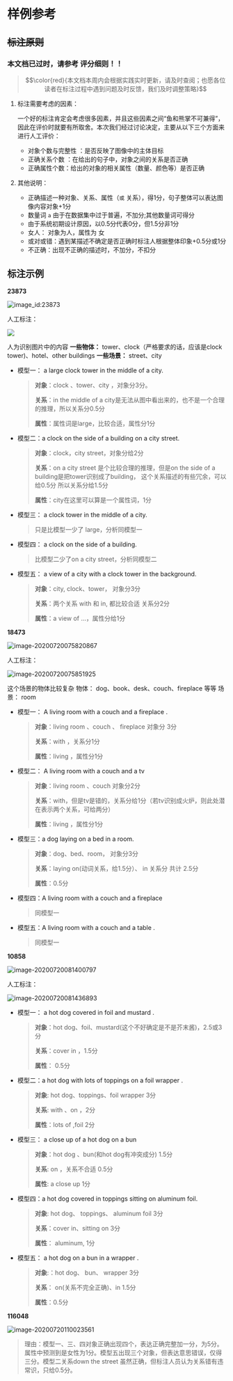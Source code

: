 # 样例参考

## ~~标注原则~~

### 本文档已过时，请参考 评分细则！！

> $$\color{red}{本文档本周内会根据实践实时更新，请及时查阅；也愿各位读者在标注过程中遇到问题及时反馈，我们及时调整策略}$$

1. 标注需要考虑的因素：

   一个好的标注肯定会考虑很多因素，并且这些因素之间“鱼和熊掌不可兼得”，因此在评价时就要有所取舍。本次我们经过讨论决定，主要从以下三个方面来进行人工评价：

   * 对象个数与完整性 ：是否反映了图像中的主体目标
   * 正确关系个数 ：在给出的句子中，对象之间的关系是否正确
   * 正确属性个数：给出的对象的相关属性（数量、颜色等）是否正确

2. 其他说明：
   * 正确描述一种对象、关系、属性（`或` 关系），得1分，句子整体可以表达图像内容对象+1分
   * 数量词 `a` 由于在数据集中过于普遍，不加分;其他数量词可得分
   * 由于系统初期设计原因，以0.5分代表0分，但1.5分非1分
   * 女人：  对象为人，属性为 女
   * 或对或错：遇到某描述不确定是否正确时标注人根据整体印象+0.5分或1分
   * 不正确：出现不正确的描述时，不加分，不扣分

## 标注示例

**23873**

![image\_id:23873](http://resource.mahc.host/img/image-20200720074241819.png)

人工标注：

![](http://resource.mahc.host/img/image-20200720074407545.png)

⼈为识别图⽚中的内容 **⼀些物体：** tower、clock（严格要求的话，应该是clock tower\)、hotel、other buildings **⼀些场景：** street、city

* 模型一： a large clock tower in the middle of a city.

  > **对象**：clock 、tower、city ，对象分3分。
  >
  > **关系**：in the middle of a city是⽆法从图中看出来的，也不是⼀个合理的推理，所以关系分0.5分
  >
  > **属性**：属性词是large，⽐较合适，属性分1分

* 模型二：a clock on the side of a building on a city street.

  > **对象**：clock，city street，对象分给2分
  >
  > **关系**：on a city street 是个⽐较合理的推理，但是on the side of a building是把tower识别成了building， 这个关系描述的有些冗余，可以给0.5分 所以关系分给1.5分
  >
  > **属性**：city在这⾥可以算是⼀个属性词，1分

* 模型三： a clock tower in the middle of a city.

  > 只是⽐模型⼀少了 large，分析同模型⼀

* 模型四： a clock on the side of a building.

  > ⽐模型⼆少了on a city street，分析同模型⼆

* 模型五： a view of a city with a clock tower in the background.

  > **对象**：city, clock、tower， 对象分3分
  >
  > **关系**：两个关系 with 和 in, 都⽐较合适 关系分2分
  >
  > **属性**：a view of ...，属性分给1分

**18473**

![image-20200720075820867](http://resource.mahc.host/img/image-20200720075820867.png)

人工标注：

![image-20200720075851925](http://resource.mahc.host/img/image-20200720075851925.png)

这个场景的物体⽐较复杂 物体： dog、book、desk、couch、fireplace 等等 场景： room

* 模型一： A living room with a couch and a fireplace .

  > **对象**：living room 、couch 、 fireplace 对象分 3分
  >
  > **关系**：with ，关系分1分
  >
  > **属性**：living ，属性分1分

* 模型二： A living room with a couch and a tv

  > **对象**：living room 、couch 对象分2分
  >
  > **关系**：with，但是tv是错的，关系分给1分（若tv识别成火炉，则此处潜在表示两个关系，可给两分）
  >
  > **属性**：living ，属性分1分

* 模型三：a dog laying on a bed in a room.

  > **对象**：dog、bed、room， 对象分3分
  >
  > **关系**：laying on\(动词关系，给1.5分）、 in 关系分 共计 2.5分
  >
  > **属性**：0.5分

* 模型四：A living room with a couch and a fireplace

  > 同模型一

* 模型五：A living room with a couch and a table .

  > 同模型一

**10858**

![image-20200720081400797](http://resource.mahc.host/img/image-20200720081400797.png)

人工标注：

![image-20200720081436893](http://resource.mahc.host/img/image-20200720081436893.png)

* 模型一： a hot dog covered in foil and mustard .

  > **对象**：hot dog、foil、mustard\(这个不好确定是不是芥末酱\)，2.5或3分
  >
  > **关系**：cover in ，1.5分
  >
  > **属性**： 0.5分

* 模型二：a hot dog with lots of toppings on a foil wrapper .

  > **对象**: hot dog、toppings、foil wrapper 3分
  >
  > **关系**: with 、on ，2分
  >
  > **属性**：lots of ,foil 2分

* 模型三： a close up of a hot dog on a bun

  > **对象**：hot dog 、bun\(和hot dog有冲突成分\) 1.5分
  >
  > **关系**: on ，关系不合适 0.5分
  >
  > **属性**: a close up 1分

* 模型四：a hot dog covered in toppings sitting on aluminum foil.

  > **对象**: hot dog、 toppings、 aluminum foil 3分
  >
  > **关系**：cover in、sitting on 3分
  >
  > **属性**： aluminum, 1分

* 模型五： a hot dog on a bun in a wrapper .

  > **对象**:：hot dog、 bun、 wrapper 3分
  >
  > **关系**： on\(关系不完全正确\)、in 1.5分
  >
  > **属性**：0.5分

**116048**

![image-20200720110023561](http://resource.mahc.host/img/image-20200720110023561.png)

> 理由：模型一、三、四对象正确出现四个，表达正确完整加一分，为5分。属性中预测到是女性为1分。模型五出现三个对象，但表达意思错误，仅得三分。模型二关系down the street 虽然正确，但标注人员认为关系错有违常识，只给0.5分。

